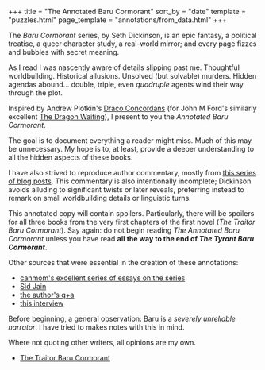 +++
title = "The Annotated Baru Cormorant"
sort_by = "date"
template = "puzzles.html"
page_template = "annotations/from_data.html"
+++

The *Baru Cormorant* series, by Seth Dickinson, is an epic fantasy, a political treatise, a queer character study, a real-world mirror; and every page fizzes and bubbles with secret meaning. 

As I read I was nascently aware of details slipping past me. Thoughtful worldbuilding. Historical allusions. Unsolved (but solvable) murders. Hidden agendas abound... double, triple, even *quadruple* agents wind their way through the plot.

Inspired by Andrew Plotkin's [Draco Concordans](https://eblong.com/draconc/) (for John M Ford's similarly excellent [The Dragon Waiting](https://en.wikipedia.org/wiki/The_Dragon_Waiting)), I present to you the *Annotated Baru Cormorant*. 

The goal is to document everything a reader might miss. Much of this may be unnecessary. My hope is to, at least, provide a deeper understanding to all the hidden aspects of these books. 

I have also strived to reproduce author commentary, mostly from [this series of blog posts](https://www.sethdickinson.com/category/readalong/). This commentary is also intentionally incomplete; Dickinson avoids alluding to significant twists or later reveals, preferring instead to remark on small worldbuilding details or linguistic turns.

This annotated copy will contain spoilers. Particularly, there will be spoilers for all three books from the very first chapters of the first novel (*The Traitor Baru Cormorant*). Say again: do not begin reading *The Annotated Baru Cormorant* unless you have read **all the way to the end of *The Tyrant Baru Cormorant***.

Other sources that were essential in the creation of these annotations:

+ [canmom's excellent series of essays on the series](https://canmom.art/crit/baru/)
+ [Sid Jain](https://www.uncannymagazine.com/article/seduced-by-the-rulers-gaze-an-indian-perspective-on-seth-dickinsons-masquerade/)
+ [the author's q+a](https://www.goodreads.com/topic/show/17740263-ask-the-author)
+ [this interview](https://clarkesworldmagazine.com/dickinson_interview/)

Before beginning, a general observation: Baru is a *severely unreliable narrator*. I have tried to makes notes with this in mind.

Where not quoting other writers, all opinions are my own.

+ [The Traitor Baru Cormorant](traitor)